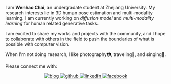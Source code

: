 I am **Wenhao Chai**, an undergradate student at Zhejiang University. My research interests lie in 3D human pose estimation and multi-modality learning. I am currently working on *diffusion model* and *multi-modality learning* for human related generative tasks.

I am excited to share my works and projects with the community, and I hope to collaborate with others in the field to push the boundaries of what is possible with computer vision.

When I'm not doing research, I like photography📷, traveling🚗, and singing🎤.

Please connect me with:

<div align="center">
<a href="https://rese1f.github.io/" target="_blank">
<img src=https://img.shields.io/badge/website-%239cf.svg?&style=for-the-badge&logo=github&logoColor=white alt=blog style="margin-bottom: 5px;" />
</a>
<a href="https://github.com/rese1f" target="_blank">
<img src=https://img.shields.io/badge/github-%2324292e.svg?&style=for-the-badge&logo=github&logoColor=white alt=github style="margin-bottom: 5px;" />
</a>
<a href="https://linkedin.com/in/wenhao-chai-658274238/" target="_blank">
<img src=https://img.shields.io/badge/linkedin-%231E77B5.svg?&style=for-the-badge&logo=linkedin&logoColor=white alt=linkedin style="margin-bottom: 5px;" />
</a>
<a href="https://twitter.com/re5e1f" target="_blank">
<img src=https://img.shields.io/badge/twitter-%232E87FB.svg?&style=for-the-badge&logo=facebook&logoColor=white alt=facebook style="margin-bottom: 5px;" />
</a>  
</div>  
